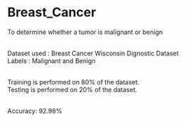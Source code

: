 # Breast_Cancer
To determine whether a tumor is malignant or benign

<br /> Dataset used : Breast Cancer Wisconsin Dignostic Dataset
<br /> Labels : Malignant and Benign

<br /> Training is performed on 80% of the dataset. 
<br /> Testing is performed on 20% of the dataset. 

<br /> Accuracy: 92.98%
